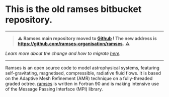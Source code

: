 # This is the old ramses bitbucket repository.

---

> :warning: **Ramses main repository moved to [Github](https://github.com/ramses-organisation/ramses) ! The new address is https://github.com/ramses-organisation/ramses.** :warning:

*Learn more about the change and how to migrate [here](https://ramses.cnrs.fr/ramses-moves-to-github/).*

---

Ramses is an open source code to model astrophysical systems, featuring self-gravitating, magnetised, compressible, radiative fluid flows. It is based  on the Adaptive Mesh Refinement (AMR)  technique on a  fully-threaded graded octree. 
[ramses](https://github.com/ramses-organisation/ramses) is written in  Fortran 90 and is making intensive use of the Message Passing Interface (MPI) library.
